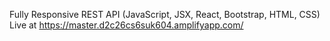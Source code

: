 Fully Responsive REST API (JavaScript, JSX, React, Bootstrap, HTML, CSS) 
Live at https://master.d2c26cs6suk604.amplifyapp.com/
